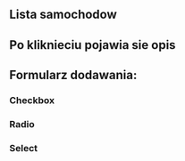 ## Lista samochodow
## Po kliknieciu pojawia sie opis
## Formularz dodawania:
### Checkbox
### Radio
### Select